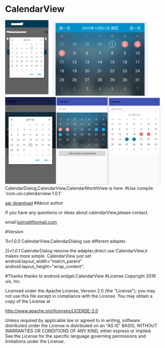 # CalendarView
![image](/calendarDialog.png)
![image](/sample_pic.png)
CalendarDialog,CalendarView,CalendarMonthView is here.
#Use
compile 'com.uis:calendarview:1.0.1'

[aar download](https://bintray.com/sweet/maven/download_file?file_path=com%2Fuis%2Fcalendarview%2F1.0.1%2Fcalendarview-1.0.1.aar)
#About author

If you have any questions or ideas about calendarView,please contact.

email:luiing@foxmail.com

#Version

1)*v1.0.0*   CalendarView,CalendarDialog use different adapter.

2)*v1.0.1*   CalendarDialog remove the adapter,direct use CalendarView,it makes more simple.
	CalendarView just set android:layout_width="match_parent" android:layout_height="wrap_content".

#Thanks
thanks to android.widget.CalendarView
#License
Copyright 2016 uis, Inc.

Licensed under the Apache License, Version 2.0 (the "License");
you may not use this file except in compliance with the License.
You may obtain a copy of the License at

   http://www.apache.org/licenses/LICENSE-2.0

Unless required by applicable law or agreed to in writing, software
distributed under the License is distributed on an "AS IS" BASIS,
WITHOUT WARRANTIES OR CONDITIONS OF ANY KIND, either express or implied.
See the License for the specific language governing permissions and
limitations under the License.
